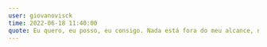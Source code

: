 ```yaml
---
user: giovanovisck
time: 2022-06-18 11:40:00
quote: Eu quero, eu posso, eu consigo. Nada está fora do meu alcance, nada é impossível.
---
```

